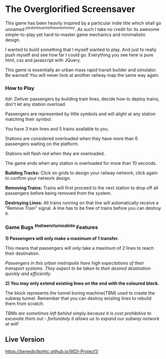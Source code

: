# The Overglorified Screensaver

This game has been heavily inspired by a particular indie title which shall go unnamed <sup>*plsdontsuemeIhavenomoney*</sup>. As such I take no credit for its awesome simple-to-play yet hard-to-master game mechanics and minimalistic design.

I wanted to build something that I myself wanted to play. And just to really push myself and see how far I could go. Everything you see here is pure html, css and javascript with JQuery.

This game is essentially an urban mass rapid transit builder and simulator. Be warned! You will never look at another railway map the same way again.

### How to Play

tldr: Deliver passengers by building train lines, decide how to deploy trains, don't let any station overload.

Passengers are represented by little symbols and will alight at any station matching their symbol.

You have 3 train lines and 5 trains available to you.

Stations are considered overloaded when they have more than 6 passengers waiting on the platform.

Stations will flash red when they are overloaded.

The game ends when any station is overloaded for more than 10 seconds.

**Building Tracks:** Click on grids to design your railway network, click again to confirm your network design.

**Removing Trains:** Trains will first proceed to the next station to drop off all passengers before being removed from the system.

**Destroying Lines:** All trains running on that line will automatically receive a "Remove Train" signal. A line has to be free of trains before you can destroy it.

### Game Bugs <sup>*thatwereturnedinto*</sup> Features
**1) Passengers will only make a maximum of 1 transfer.**

This means that passengers will only take a maximum of 2 lines to reach their destination.

*Passengers in this urban metropolis have high expectations of their transport systems. They expect to be taken to their desired destination quickly and efficiently*

**2) You may only extend existing lines on the end with the coloured block.**

The block represents the tunnel boring machine(TBM) used to create the subway tunnel. Remember that you can destroy existing lines to rebuild them from scratch.

*TBMs are sometimes left behind simply because it is cost prohibitive to excavate them out - fortunately it allows us to expand our subway network at will!*

## Live Version

https://benedictkohtc.github.io/WDI-Project1/
